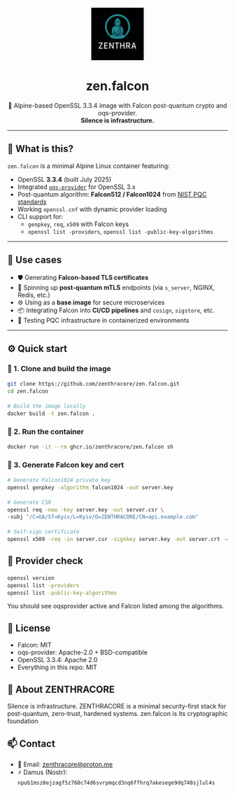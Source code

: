 <p align="center">
  <img src="https://raw.githubusercontent.com/zenthracore/zen.falcon/main/assets/zenthra.png" width="120" alt="ZENTHRA logo" />
</p>

<h1 align="center">zen.falcon</h1>
<p align="center">
  🧘 Alpine-based OpenSSL 3.3.4 image with Falcon post-quantum crypto and oqs-provider.<br>
  <strong>Silence is infrastructure.</strong>
</p>

---

## 🔐 What is this?

`zen.falcon` is a minimal Alpine Linux container featuring:

- OpenSSL **3.3.4** (built July 2025)
- Integrated [`oqs-provider`](https://github.com/open-quantum-safe/oqs-provider) for OpenSSL 3.x
- Post-quantum algorithm: **Falcon512 / Falcon1024** from [NIST PQC standards](https://csrc.nist.gov/projects/post-quantum-cryptography)
- Working `openssl.cnf` with dynamic provider loading
- CLI support for:
    - `genpkey`, `req`, `x509` with Falcon keys
    - `openssl list -providers`, `openssl list -public-key-algorithms`

---

## 🧰 Use cases

- 🛡️ Generating **Falcon-based TLS certificates**
- 🧪 Spinning up **post-quantum mTLS** endpoints (via `s_server`, NGINX, Redis, etc.)
- ⚙️ Using as a **base image** for secure microservices
- 📦 Integrating Falcon into **CI/CD pipelines** and `cosign`, `sigstore`, etc.
- 🔭 Testing PQC infrastructure in containerized environments

---

## ⚙️ Quick start

### 🔧 1. Clone and build the image
```bash
git clone https://github.com/zenthracore/zen.falcon.git
cd zen.falcon

# Build the image locally
docker build -t zen.falcon .
```

### 🧘 2. Run the container
```bash
docker run -it --rm ghcr.io/zenthracore/zen.falcon sh
```
### 🔐 3. Generate Falcon key and cert
```bash
# Generate Falcon1024 private key
openssl genpkey -algorithm falcon1024 -out server.key

# Generate CSR
openssl req -new -key server.key -out server.csr \
-subj "/C=UA/ST=Kyiv/L=Kyiv/O=ZENTHRACORE/CN=api.example.com"

# Self-sign certificate
openssl x509 -req -in server.csr -signkey server.key -out server.crt -days 365
```

## 🧪 Provider check

```bash
openssl version
openssl list -providers
openssl list -public-key-algorithms
```
You should see oqsprovider active and Falcon listed among the algorithms.

## 📄 License
- Falcon: MIT
- oqs-provider: Apache-2.0 + BSD-compatible
- OpenSSL 3.3.4: Apache 2.0
- Everything in this repo: MIT

## 🧘 About ZENTHRACORE

Silence is infrastructure.
ZENTHRACORE is a minimal security-first stack for post-quantum, zero-trust, hardened systems.
zen.falcon is its cryptographic foundation

## 📫 Contact

- 📧 Email: [zenthracore@proton.me](mailto:zenthracore@proton.me)
- ⚡ Damus (Nostr): `npub1msz8ejzagf5z760c74d6svrpmqcd3nq6ffhrq7akesege9dq748sjlul4s`